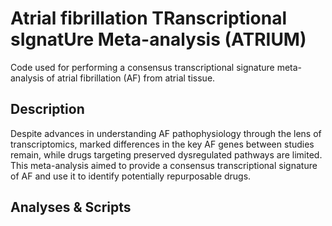 # Atrial fibrillation TRanscriptional sIgnatUre Meta-analysis (ATRIUM)

Code used for performing a consensus transcriptional signature meta-analysis of atrial fibrillation (AF) from atrial tissue.

## Description

Despite advances in understanding AF pathophysiology through the lens of transcriptomics, marked differences in the key AF genes between studies remain, while drugs targeting preserved dysregulated pathways are limited. This meta-analysis aimed to provide a consensus transcriptional signature of AF and use it to identify potentially repurposable drugs.

## Analyses & Scripts
